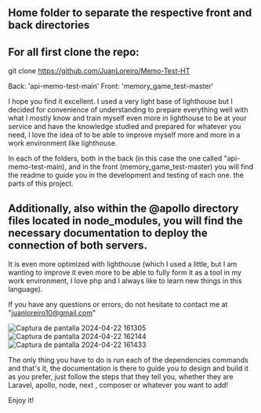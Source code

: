 ## Home folder to separate the respective front and back directories

## For all first clone the repo:

git clone https://github.com/JuanLoreiro/Memo-Test-HT

Back: 'api-memo-test-main'
Front: 'memory_game_test-master'

I hope you find it excellent. I used a very light base of lighthouse but I decided for convenience of understanding to prepare everything well with what I mostly know and train myself even more in lighthouse to be at your service and have the knowledge studied and prepared for whatever you need, I love the idea of to be able to improve myself more and more in a work environment like lighthouse.

In each of the folders, both in the back (in this case the one called "api-memo-test-main), and in the front (memory_game_test-master) you will find the readme to guide you in the development and testing of each one. the parts of this project.

## Additionally, also within the @apollo directory files located in node_modules, you will find the necessary documentation to deploy the connection of both servers.

It is even more optimized with lighthouse (which I used a little, but I am wanting to improve it even more to be able to fully form it as a tool in my work environment, I love php and I always like to learn new things in this language).

If you have any questions or errors, do not hesitate to contact me at "juanloreiro10@gmail.com"

![Captura de pantalla 2024-04-22 161305](https://github.com/JuanLoreiro/Memo-Test-HT/assets/163009743/6eaae19f-2d80-47b4-b330-f751b7b1b0f3)
![Captura de pantalla 2024-04-22 162144](https://github.com/JuanLoreiro/Memo-Test-HT/assets/163009743/ec28ca0a-07e2-40d5-bbd2-238d7a464cd7)
![Captura de pantalla 2024-04-22 161433](https://github.com/JuanLoreiro/Memo-Test-HT/assets/163009743/26501cee-d2af-44f4-9c74-a79e97b04c1f)

The only thing you have to do is run each of the dependencies commands and that's it, the documentation is there to guide you to design and build it as you prefer, just follow the steps that they tell you, whether they are Laravel, apollo, node, next , composer or whatever you want to add!

Enjoy it!
